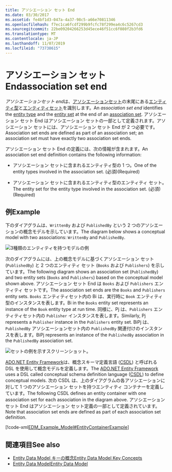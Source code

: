 ```yaml
---
title: アソシエーション セット End
ms.date: 03/30/2017
ms.assetid: fe4bf1d3-047a-4a37-98c5-a66e70811346
ms.openlocfilehash: f7ec1ca6fcdf299b9fcfc78f299ea4c6c5267cd3
ms.sourcegitcommit: 22be09204266253d45ece46f51cc6f080f2b3fd6
ms.translationtype: MT
ms.contentlocale: ja-JP
ms.lasthandoff: 11/07/2019
ms.locfileid: "73738615"
---
```

# <a name="association-set-end"></a><span data-ttu-id="a4fc9-102">アソシエーション セット End</span><span class="sxs-lookup"><span data-stu-id="a4fc9-102">association set end</span></span>
<span data-ttu-id="a4fc9-103">*アソシエーションセット end*は、[アソシエーションセット](association-set.md)の末尾にある[エンティティ型](entity-type.md)と[エンティティセット](entity-set.md)を識別します。</span><span class="sxs-lookup"><span data-stu-id="a4fc9-103">An *association set end* identifies the [entity type](entity-type.md) and the [entity set](entity-set.md) at the end of an [association set](association-set.md).</span></span> <span data-ttu-id="a4fc9-104">アソシエーション セット End はアソシエーション セットの一部として定義されます。アソシエーション セットには、アソシエーション セット End が 2 つ必要です。</span><span class="sxs-lookup"><span data-stu-id="a4fc9-104">Association set ends are defined as part of an association set; an association set must have exactly two association set ends.</span></span>  
  
 <span data-ttu-id="a4fc9-105">アソシエーション セット End の定義には、次の情報が含まれます。</span><span class="sxs-lookup"><span data-stu-id="a4fc9-105">An association set end definition contains the following information:</span></span>  
  
- <span data-ttu-id="a4fc9-106">アソシエーション セットに含まれるエンティティ型の 1 つ。</span><span class="sxs-lookup"><span data-stu-id="a4fc9-106">One of the entity types involved in the association set.</span></span> <span data-ttu-id="a4fc9-107">(必須)</span><span class="sxs-lookup"><span data-stu-id="a4fc9-107">(Required)</span></span>  
  
- <span data-ttu-id="a4fc9-108">アソシエーション セットに含まれるエンティティ型のエンティティ セット。</span><span class="sxs-lookup"><span data-stu-id="a4fc9-108">The entity set for the entity type involved in the association set.</span></span> <span data-ttu-id="a4fc9-109">(必須)</span><span class="sxs-lookup"><span data-stu-id="a4fc9-109">(Required)</span></span>  
  
## <a name="example"></a><span data-ttu-id="a4fc9-110">例</span><span class="sxs-lookup"><span data-stu-id="a4fc9-110">Example</span></span>  
 <span data-ttu-id="a4fc9-111">下のダイアグラムは、`WrittenBy` および `PublishedBy` という 2 つのアソシエーションの概念モデルを示しています。</span><span class="sxs-lookup"><span data-stu-id="a4fc9-111">The diagram below shows a conceptual model with two associations: `WrittenBy` and `PublishedBy`.</span></span>  
  
 ![3種類のエンティティを持つモデルの例](./media/association-set-end/example-model-three-entity-types.gif)  
  
 <span data-ttu-id="a4fc9-113">次のダイアグラムには、上の概念モデルに基づくアソシエーション セット (`PublishedBy`) と 2 つのエンティティ セット (`Books` および `Publishers`) を示しています。</span><span class="sxs-lookup"><span data-stu-id="a4fc9-113">The following diagram shows an association set (`PublishedBy`) and two entity sets (`Books` and `Publishers`) based on the conceptual model shown above.</span></span> <span data-ttu-id="a4fc9-114">アソシエーション セット End は `Books` および `Publishers` エンティティ セットです。</span><span class="sxs-lookup"><span data-stu-id="a4fc9-114">The association set ends are the `Books` and `Publishers` entity sets.</span></span> <span data-ttu-id="a4fc9-115">`Books` エンティティセット内の Bi は、実行時に `Book` エンティティ型のインスタンスを表します。</span><span class="sxs-lookup"><span data-stu-id="a4fc9-115">Bi in the `Books` entity set represents an instance of the `Book` entity type at run time.</span></span> <span data-ttu-id="a4fc9-116">同様に、Pj は、`Publishers` エンティティセット内の `Publisher` インスタンスを表します。</span><span class="sxs-lookup"><span data-stu-id="a4fc9-116">Similarly, Pj represents a `Publisher` instance in the `Publishers` entity set.</span></span> <span data-ttu-id="a4fc9-117">BiPj は、`PublishedBy` アソシエーションセット内の `PublishedBy` 関連付けのインスタンスを表します。</span><span class="sxs-lookup"><span data-stu-id="a4fc9-117">BiPj represents an instance of the `PublishedBy` association in the `PublishedBy` association set.</span></span>  
  
 ![セットの例を示すスクリーンショット。](./media/association-set-end/sets-example-association.gif)  
  
 <span data-ttu-id="a4fc9-119">[ADO.NET Entity Framework](./ef/index.md)は、概念スキーマ定義言語 ([CSDL](/ef/ef6/modeling/designer/advanced/edmx/csdl-spec)) と呼ばれる DSL を使用して概念モデルを定義します。</span><span class="sxs-lookup"><span data-stu-id="a4fc9-119">The [ADO.NET Entity Framework](./ef/index.md) uses a DSL called conceptual schema definition language ([CSDL](/ef/ef6/modeling/designer/advanced/edmx/csdl-spec)) to define conceptual models.</span></span> <span data-ttu-id="a4fc9-120">次の CSDL は、上のダイアグラムの各アソシエーションに対して 1 つのアソシエーション セットを持つエンティティ コンテナーを定義しています。</span><span class="sxs-lookup"><span data-stu-id="a4fc9-120">The following CSDL defines an entity container with one association set for each association in the diagram above.</span></span> <span data-ttu-id="a4fc9-121">アソシエーション セット End はアソシエーション セット定義の一部として定義されています。</span><span class="sxs-lookup"><span data-stu-id="a4fc9-121">Note that association set ends are defined as part of each association set definition.</span></span>  
  
 [!code-xml[EDM_Example_Model#EntityContainerExample](../../../../samples/snippets/xml/VS_Snippets_Data/edm_example_model/xml/books.edmx#entitycontainerexample)]  
  
## <a name="see-also"></a><span data-ttu-id="a4fc9-122">関連項目</span><span class="sxs-lookup"><span data-stu-id="a4fc9-122">See also</span></span>

- [<span data-ttu-id="a4fc9-123">Entity Data Model キーの概念</span><span class="sxs-lookup"><span data-stu-id="a4fc9-123">Entity Data Model Key Concepts</span></span>](entity-data-model-key-concepts.md)
- [<span data-ttu-id="a4fc9-124">Entity Data Model</span><span class="sxs-lookup"><span data-stu-id="a4fc9-124">Entity Data Model</span></span>](entity-data-model.md)
